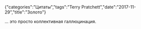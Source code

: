 {"categories":"Цитаты","tags":"Terry Pratchett","date":"2017-11-29","title":"Золото"}

... это просто коллективная галлюцинация.
